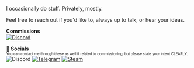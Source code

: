 
I occasionally do stuff. Privately, mostly.

Feel free to reach out if you'd like to, always up to talk, or hear your ideas.

**Commissions**\
<a href="https://www.fiverr.com/ja4ake/"><img alt="Discord" src="https://img.shields.io/badge/fiverr-1DBF73?style=for-the-badge&logo=fiverr&logoColor=white"/></a>


**💙 Socials**\
<sup><sub>You can contact me through these as well if related to commissioning, but please state your intent CLEARLY.</sub></sup>\
<img alt="Discord" src="https://img.shields.io/badge/jakeyfߺ%20-%237289DA.svg?&style=for-the-badge&logo=discord&logoColor=white"/>
<a href="https://t.me/JakeyF"><img alt="Telegram" src="https://img.shields.io/badge/@JakeyF-2CA5E0?style=for-the-badge&logo=telegram&logoColor=white"/></a>
<a href="http://steamcommunity.com/profiles/76561198077065189"><img alt="Steam" src="https://img.shields.io/badge/Steam-000000?style=for-the-badge&logo=steam&logoColor=
white"/></a>
